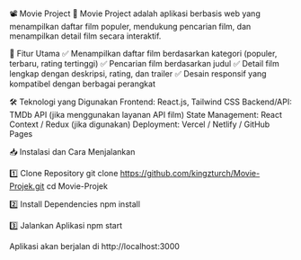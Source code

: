 📽 Movie Project
🚀 Movie Project adalah aplikasi berbasis web yang menampilkan daftar film populer, mendukung pencarian film, dan menampilkan detail film secara interaktif.

📌 Fitur Utama
✅ Menampilkan daftar film berdasarkan kategori (populer, terbaru, rating tertinggi)
✅ Pencarian film berdasarkan judul
✅ Detail film lengkap dengan deskripsi, rating, dan trailer
✅ Desain responsif yang kompatibel dengan berbagai perangkat

🛠 Teknologi yang Digunakan
Frontend: React.js, Tailwind CSS
Backend/API: TMDb API (jika menggunakan layanan API film)
State Management: React Context / Redux (jika digunakan)
Deployment: Vercel / Netlify / GitHub Pages

📥 Instalasi dan Cara Menjalankan

1️⃣ Clone Repository
git clone https://github.com/kingzturch/Movie-Projek.git
cd Movie-Projek

2️⃣ Install Dependencies
npm install

3️⃣ Jalankan Aplikasi
npm start

Aplikasi akan berjalan di http://localhost:3000



